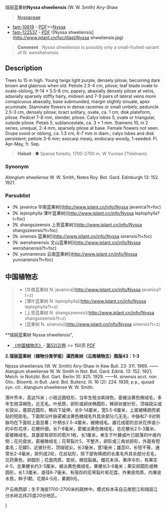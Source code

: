 瑞丽蓝果树**Nyssa shweliensis** (W. W. Smith) Airy-Shaw

> [Nyssaceae](http://www.iplant.cn/info/Nyssaceae?t=foc)
* [fam-10619](http://www.iplant.cn/foc/fam/10619) - [PDF](http://www.iplant.cn/foc/pdf/Nyssaceae.pdf)>>[Nyssa](http://www.iplant.cn/info/Nyssa?t=foc)
* [fam-122537](http://www.iplant.cn/foc/fam/122537) - [PDF](http://www.iplant.cn/foc/pdf/Nyssa.pdf)
![Nyssa shweliensis](http://www.iplant.cn/foc/illast/Nyssa shweliensis.jpg)


> **Comment** : 
> *Nyssa shweliensis* is possibly only a small-fruited variant of *N. wenshanensis*.

## Description

Trees to 15 m high. Young twigs light purple, densely pilose, becoming dark brown and glabrous when old. Petiole 2.5-4 cm, pilose; leaf blade ovate to ovate-oblong, 9-14 × 5.5-8 cm, papery, abaxially densely pilose at veins, adaxially sparsely stiffly hairy, midvein and 7-9 pairs of lateral veins more conspicuous abaxially, base subrounded, margin slightly sinuate, apex acuminate. Staminate flowers in dense racemes or small umbels; peduncle 2.5-3 cm, densely pilose; bract solitary, ovate, ca. 1 cm; disk plateform, pilose. Pedicel 7-8 mm, slender, pilose. Calyx lobes 5, ovate or triangular, outside pilose. Petals 5, sublanceolate, ca. 3 × 1 mm. Stamens 10, in 2 series, unequal, 2-4 mm, sparsely pilose at base. Female flowers not seen. Drupe ovoid or oblong, ca. 1.3 cm, 6-7 mm in diam.; calyx lobes and disk persistent; petiole 3-6 mm; exocarp mealy, endocarp woody, 1-seeded. Fl. Apr-May, fr. Sep.


> **Habait** : 
>● Sparse forests; 1700-2700 m. W Yunnan [?Vietnam].

### Synonym
*Alangium shweliense* W. W. Smith, Notes Roy. Bot. Gard. Edinburgh 13: 152. 1921.



### Parsublist

* [N.  javanica  华南蓝果树](http://www.iplant.cn/info/Nyssa javanica?t=foc)
* [N.  leptophylla  薄叶蓝果树](http://www.iplant.cn/info/Nyssa leptophylla?t=foc)
* [N.  shangszeensis  上思蓝果树](http://www.iplant.cn/info/Nyssa shangszeensis?t=foc)
* [N.  sinensis  蓝果树](http://www.iplant.cn/info/Nyssa sinensis?t=foc)
* [N.  wenshanensis  文山蓝果树](http://www.iplant.cn/info/Nyssa wenshanensis?t=foc)
* [N.  yunnanensis  云南蓝果树](http://www.iplant.cn/info/Nyssa yunnanensis?t=foc)


## 中国植物志

> * [华南蓝果树  N.  javanica](http://www.iplant.cn/info/Nyssa javanica?t=z)
> * [薄叶蓝果树  N.  leptophylla](http://www.iplant.cn/info/Nyssa leptophylla?t=z)
> * [上思蓝果树  N.  shangszeensis](http://www.iplant.cn/info/Nyssa shangszeensis?t=z)
> * [蓝果树  N.  sinensis](http://www.iplant.cn/info/Nyssa sinensis?t=z)


**瑞丽蓝果树 Nyssa shweliensis",



* [《中国植物志》](http://www.iplant.cn/frps)- [第52(2)卷](http://www.iplant.cn/frps/vol/52(2)) >> 150页 [PDF](http://www.iplant.cn/frps/pdf/52(2)/150.PDF)


**2.瑞丽蓝果树（植物分类学报）滇西紫树（云南植物志）图版43：1-3**

Npssa shweliensis (W. W. Smith) Airy-Shaw in Kew Bull. 23: 311. 1969. ——Alangium shweliense W. W. Smith in Not. Bot. Gard. Edinb. 13: 152. 1921; Melch. in Notizbl. Bot. Gart. Berlin 10: 825. 1929. ——N. sinensis acct. non Oliv.: Bloemb. in Bull. Jard. Bot. Buitenz. III. 16 (2): 224. 1939, p p., quoad syn. cit.: Alangium shweliense W. W. Smith.

落叶乔木，高达15米；小枝近圆柱形，当年生枝淡紫绿色，密被淡黄色微绒毛，多年生枝深褐色，近无毛。叶纸质，卵形或卵状椭圆形，稀卵状披针形，顶端锐尖或长锐尖，基部近圆形，略向下延伸，长9-14厘米，宽5.5-8厘米，上面被稀疏而紧贴的短刚毛，下面除沿叶脉密被淡黄色微绒毛外其余部分几无毛，中脉和7-9对侧脉均在下面较上面显著；叶柄长2.5-4厘米，被微绒毛。雄花成密的总状花序或小的伞形花序，花梗纤细，长7-8毫米，密被淡黄色微绒毛，总花梗长2.5-3厘米，密被微绒毛，其基部有卵形的苞片1枚，长1厘米，单生于叶腋或叶已脱落的叶痕内侧；花托盘状，密被微绒毛；花萼裂片5，不整齐，卵形或三角状卵形，外面有短柔毛；花瓣5，近披针形，顶端锐尖，长3毫米，宽1毫米；雄蕊l0，长短不等，通常长2-4毫米，排列成2轮，花丝钻形，除下部有稀疏的长柔毛外其余部分无毛，花药黄色，卵圆形；花盘肉质，垫状，微现裂痕。雌花未详。果序伞形，有果实4-5，总果梗长约3-5厘米，被淡黄色微绒毛，果梗长3-6毫米；果实卵圆形或椭圆形，长1.3厘米，直径6-7毫米，有宿存的花萼裂片和花盘，外果皮肉质，内果皮木质，种子l颗。花期4-5月，果期9月。

产云南西部；生于海拔1700-2700米的疏林中。模式标本采自云南怒江和瑞丽江分水岭北纬25度20分地区。



}